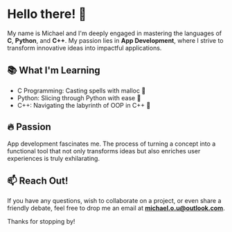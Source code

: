 # Hello there! 👋

My name is Michael and I'm deeply engaged in mastering the languages of **C**, **Python**, and **C++**. My passion lies in **App Development**, where I strive to transform innovative ideas into impactful applications.

## 📚 What I'm Learning
- C Programming: Casting spells with malloc 🧙
- Python: Slicing through Python with ease 🍋
- C++: Navigating the labyrinth of OOP in C++ 🧠

## 🔥 Passion
App development fascinates me. The process of turning a concept into a functional tool that not only transforms ideas but also enriches user experiences is truly exhilarating.

## 📫 Reach Out!
If you have any questions, wish to collaborate on a project, or even share a friendly debate, feel free to drop me an email at **michael.o.u@outlook.com**.

Thanks for stopping by!


<!---
MichaelUgwuO/MichaelUgwuO is a ✨ special ✨ repository because its `README.md` (this file) appears on your GitHub profile.
You can click the Preview link to take a look at your changes.
--->
